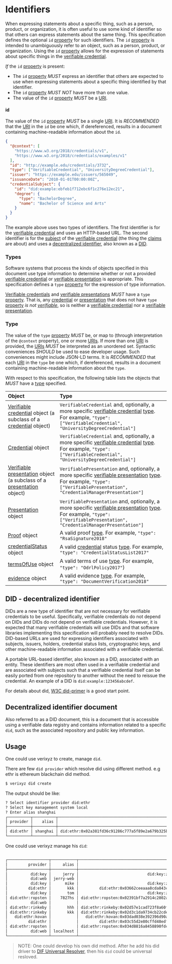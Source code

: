 # Identifiers
When expressing statements about a specific thing, such as a person, product, or organization, it is often useful to use some kind of identifier so that others can express statements about the same thing. This specification defines the optional `id` [property](https://www.w3.org/TR/vc-data-model/#dfn-property) for such identifiers. The `id` [property](https://www.w3.org/TR/vc-data-model/#dfn-property) is intended to unambiguously refer to an object, such as a person, product, or organization. Using the `id` [property](https://www.w3.org/TR/vc-data-model/#dfn-property) allows for the expression of statements about specific things in the [verifiable credential](https://www.w3.org/TR/vc-data-model/#dfn-verifiable-credentials).

*If* the `id` [property](https://www.w3.org/TR/vc-data-model/#dfn-property) is present:

- The `id` [property](https://www.w3.org/TR/vc-data-model/#dfn-property) *MUST* express an identifier that others are expected to use when expressing statements about a specific thing identified by that identifier.
- The `id` [property](https://www.w3.org/TR/vc-data-model/#dfn-property) *MUST NOT* have more than one value.
- The value of the `id` [property](https://www.w3.org/TR/vc-data-model/#dfn-property) *MUST* be a [URI](https://www.w3.org/TR/vc-data-model/#dfn-uri).

#### id

The value of the `id` [property](https://www.w3.org/TR/vc-data-model/#dfn-property) *MUST* be a single [URI](https://www.w3.org/TR/vc-data-model/#dfn-uri). It is *RECOMMENDED* that the [URI](https://www.w3.org/TR/vc-data-model/#dfn-uri) in the `id` be one which, if dereferenced, results in a document containing machine-readable information about the `id`.

```json
{
  "@context": [
    "https://www.w3.org/2018/credentials/v1",
    "https://www.w3.org/2018/credentials/examples/v1"
  ],
  "id": "http://example.edu/credentials/3732",
  "type": ["VerifiableCredential", "UniversityDegreeCredential"],
  "issuer": "https://example.edu/issuers/565049",
  "issuanceDate": "2010-01-01T00:00:00Z",
  "credentialSubject": {
    "id": "did:example:ebfeb1f712ebc6f1c276e12ec21",
    "degree": {
      "type": "BachelorDegree",
      "name": "Bachelor of Science and Arts"
    }
  }
}
```

The example above uses two types of identifiers. The first identifier is for the [verifiable credential](https://www.w3.org/TR/vc-data-model/#dfn-verifiable-credentials) and uses an HTTP-based URL. The second identifier is for the [subject](https://www.w3.org/TR/vc-data-model/#dfn-subjects) of the [verifiable credential](https://www.w3.org/TR/vc-data-model/#dfn-verifiable-credentials) (the thing the [claims](https://www.w3.org/TR/vc-data-model/#dfn-claims) are about) and uses a [decentralized identifier](https://www.w3.org/TR/vc-data-model/#dfn-decentralized-identifiers), also known as a [DID](https://www.w3.org/TR/vc-data-model/#dfn-decentralized-identifiers).

### Types

Software systems that process the kinds of objects specified in this document use type information to determine whether or not a provided [verifiable credential](https://www.w3.org/TR/vc-data-model/#dfn-verifiable-credentials) or [verifiable presentation](https://www.w3.org/TR/vc-data-model/#dfn-verifiable-presentations) is appropriate. This specification defines a `type` [property](https://www.w3.org/TR/vc-data-model/#dfn-property) for the expression of type information.

[Verifiable credentials](https://www.w3.org/TR/vc-data-model/#dfn-verifiable-credentials) and [verifiable presentations](https://www.w3.org/TR/vc-data-model/#dfn-verifiable-presentations) *MUST* have a `type` [property](https://www.w3.org/TR/vc-data-model/#dfn-property). That is, any [credential](https://www.w3.org/TR/vc-data-model/#dfn-credential) or [presentation](https://www.w3.org/TR/vc-data-model/#dfn-presentations) that does not have `type` [property](https://www.w3.org/TR/vc-data-model/#dfn-property) *is not [verifiable](https://www.w3.org/TR/vc-data-model/#dfn-verify)*, so is neither a [verifiable credential](https://www.w3.org/TR/vc-data-model/#dfn-verifiable-credentials) nor a [verifiable presentation](https://www.w3.org/TR/vc-data-model/#dfn-verifiable-presentations).

### Type

The value of the `type` [property](https://www.w3.org/TR/vc-data-model/#dfn-property) *MUST* be, or map to (through interpretation of the `@context` property), one or more [URIs](https://www.w3.org/TR/vc-data-model/#dfn-uri). If more than one [URI](https://www.w3.org/TR/vc-data-model/#dfn-uri) is provided, the [URIs](https://www.w3.org/TR/vc-data-model/#dfn-uri) *MUST* be interpreted as an unordered set. Syntactic conveniences *SHOULD* be used to ease developer usage. Such conveniences might include JSON-LD terms. It is *RECOMMENDED* that each [URI](https://www.w3.org/TR/vc-data-model/#dfn-uri) in the `type` be one which, if dereferenced, results in a document containing machine-readable information about the `type`.

With respect to this specification, the following table lists the objects that *MUST* have a [type](https://www.w3.org/TR/vc-data-model/#dfn-type) specified.

| Object                                                       | Type                                                         |
| :----------------------------------------------------------- | :----------------------------------------------------------- |
| [Verifiable credential](https://www.w3.org/TR/vc-data-model/#dfn-verifiable-credentials) object (a subclass of a [credential](https://www.w3.org/TR/vc-data-model/#credentials) object) | `VerifiableCredential` and, optionally, a more specific [verifiable credential](https://www.w3.org/TR/vc-data-model/#dfn-verifiable-credentials) [type](https://www.w3.org/TR/vc-data-model/#dfn-type). For example, `"type": ["VerifiableCredential", "UniversityDegreeCredential"]` |
| [Credential](https://www.w3.org/TR/vc-data-model/#credentials) object | `VerifiableCredential` and, optionally, a more specific [verifiable credential](https://www.w3.org/TR/vc-data-model/#dfn-verifiable-credentials) [type](https://www.w3.org/TR/vc-data-model/#dfn-type). For example, `"type": ["VerifiableCredential", "UniversityDegreeCredential"]` |
| [Verifiable presentation](https://www.w3.org/TR/vc-data-model/#dfn-verifiable-presentations) object (a subclass of a [presentation](https://www.w3.org/TR/vc-data-model/#presentations) object) | `VerifiablePresentation` and, optionally, a more specific [verifiable presentation](https://www.w3.org/TR/vc-data-model/#dfn-verifiable-presentations) [type](https://www.w3.org/TR/vc-data-model/#dfn-type). For example, `"type": ["VerifiablePresentation", "CredentialManagerPresentation"]` |
| [Presentation](https://www.w3.org/TR/vc-data-model/#presentations) object | `VerifiablePresentation` and, optionally, a more specific [verifiable presentation](https://www.w3.org/TR/vc-data-model/#dfn-verifiable-presentations) [type](https://www.w3.org/TR/vc-data-model/#dfn-type). For example, `"type": ["VerifiablePresentation", "CredentialManagerPresentation"]` |
| [Proof](https://www.w3.org/TR/vc-data-model/#proofs-signatures) object | A valid proof [type](https://www.w3.org/TR/vc-data-model/#dfn-type). For example, `"type": "RsaSignature2018"` |
| [credentialStatus](https://www.w3.org/TR/vc-data-model/#status) object | A valid [credential](https://www.w3.org/TR/vc-data-model/#dfn-credential) status [type](https://www.w3.org/TR/vc-data-model/#dfn-type). For example, `"type": "CredentialStatusList2017"` |
| [termsOfUse](https://www.w3.org/TR/vc-data-model/#terms-of-use) object | A valid terms of use [type](https://www.w3.org/TR/vc-data-model/#dfn-type). For example, `"type": "OdrlPolicy2017"`) |
| [evidence](https://www.w3.org/TR/vc-data-model/#evidence) object | A valid evidence [type](https://www.w3.org/TR/vc-data-model/#dfn-type). For example, `"type": "DocumentVerification2018"` |


## DID - decentralized identifier
DIDs are a new type of identifier that are not necessary for verifiable credentials to be useful. Specifically, verifiable credentials do not depend on DIDs and DIDs do not depend on verifiable credentials. However, it is expected that many verifiable credentials will use DIDs and that software libraries implementing this specification will probably need to resolve DIDs. DID-based URLs are used for expressing identifiers associated with subjects, issuers, holders, credential status lists, cryptographic keys, and other machine-readable information associated with a verifiable credential.

A portable URL-based identifier, also known as a DID, associated with an entity. These identifiers are most often used in a verifiable credential and are associated with subjects such that a verifiable credential itself can be easily ported from one repository to another without the need to reissue the credential. An example of a DID is `did:example:123456abcdef`.

For details about did, [W3C did-primer](https://w3c-ccg.github.io/did-primer/) is a good start point.

## Decentralized identifier document
Also referred to as a DID document, this is a document that is accessible using a verifiable data registry and contains information related to a specific `did`, such as the associated repository and public key information.

## Usage 
One could use verixyz to create, manage `did`. 

There are few `did provider` which resolve did using different method. e.g ethr is ethereum blackchain did method.

```bash
$ verixyz did create
```

The output should be like:

```bash
? Select identifier provider did:ethr
? Select key management system local
? Enter alias shanghai
┌──────────┬──────────┬───────────────────────────────────────────────────────────────────────────────┐
│ provider │    alias │                                                                           did │
├──────────┼──────────┼───────────────────────────────────────────────────────────────────────────────┤
│ did:ethr │ shanghai │ did:ethr:0x02a381fd36c91286c777a5f89e2a679b325bb25e5ca6e5e969c2f6bd09668545b2 │
└──────────┴──────────┴───────────────────────────────────────────────────────────────────────────────┘
```

One could use verixyz manage his `did`:

```bash

┌──────────────────┬───────────┬───────────────────────────────────────────────────────────────────────────────────────┐
│         provider │     alias │                                                                                   did │
├──────────────────┼───────────┼───────────────────────────────────────────────────────────────────────────────────────┤
│          did:key │     jerry │                              did:key:z6MkkZKMuPn5c4bfjtxkqmLcvYtC6FaT1aWChAyhPMFSYHwC │
│          did:web │ jerry-web │                                                                     did:web:jerry-web │
│          did:key │      mike │                              did:key:z6MkuCdZpgX6KsNJ5wHiynLtxbjSVUvZbr4VKt46gZspyWb8 │
│         did:ethr │       kkk │         did:ethr:0x03662ceeaaa8cda843c73029ef5bac389523710ccd7ecfc4cc3f29e4c2f5e00daf │
│          did:key │       tom │                              did:key:z6Mkfof29Cr2DVyu5U7J2CVsLMrMYMiML58sREWnXmYo7C8Z │
│ did:ethr:ropsten │    7827hs │ did:ethr:ropsten:0x02391bf7a2914c2802abe1749b0bec579894be385a33dc79d5e64ae381aa3b66c8 │
│          did:web │           │                                                                              did:web: │
│ did:ethr:rinkeby │       hhh │ did:ethr:rinkeby:0x02d57e1cad723f8a60f80b894322e204fdf908cbe13b774daced5d88dc51974a58 │
│ did:ethr:rinkeby │       kkk │ did:ethr:rinkeby:0x02d3c1da9734cb22cdec7123cf6deb9ec04b4386047491ff19675ec7ce69d29624 │
│   did:ethr:kovan │           │   did:ethr:kovan:0x03dad038e392396d90a08689a4dde7f21e11b2c50bd7bb5a0e42b498c194ba9bcd │
│         did:ethr │           │         did:ethr:0x03c55d2e80cffd48edfa2d10f8e97c768d69bc0d780db824473ad6722e31f4021f │
│ did:ethr:ropsten │           │ did:ethr:ropsten:0x034d8816a8458890fdc7fdd2e405a76e71b32fab34f850da463ee38c0473325a96 │
│          did:web │ localhost │                                                                     did:web:localhost │
└──────────────────┴───────────┴───────────────────────────────────────────────────────────────────────────────────────┘
```




> NOTE: One could develop his own did method. After he add his did driver to [DIF Universal Resolver](https://dev.uniresolver.io/), then his `did` could be universal resloved.
 






